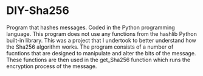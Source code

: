# DIY-Sha256
Program that hashes messages.  Coded in the Python programming language.  This program does not use any functions from the hashlib Python built-in library.  This was a project that I undertook to better understand how the Sha256 algorithm works.  The program consists of a number of fucntions that are designed to manipulate and alter the bits of the message.  These functions are then used in the get_Sha256 function which runs the encryption process of the message. 
